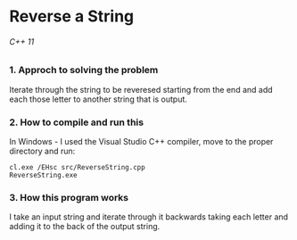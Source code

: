 # Reverse a String
###### C++ 11

### 1. Approch to solving the problem

Iterate through the string to be reveresed starting from the end and add each those letter to another string that is output.

### 2. How to compile and run this

In Windows - I used the Visual Studio C++ compiler, move to the proper directory and run:

```
cl.exe /EHsc src/ReverseString.cpp
ReverseString.exe
```

### 3. How this program works

I take an input string and iterate through it backwards taking each letter and adding it to the back of the output string.
